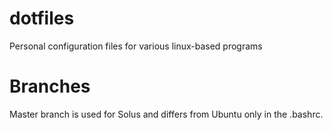 # dotfiles

Personal configuration files for various linux-based programs

# Branches

Master branch is used for Solus and differs from Ubuntu only in the .bashrc.
